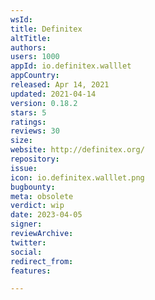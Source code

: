 ```yaml
---
wsId: 
title: Definitex
altTitle: 
authors: 
users: 1000
appId: io.definitex.walllet
appCountry: 
released: Apr 14, 2021
updated: 2021-04-14
version: 0.18.2
stars: 5
ratings: 
reviews: 30
size: 
website: http://definitex.org/
repository: 
issue: 
icon: io.definitex.walllet.png
bugbounty: 
meta: obsolete
verdict: wip
date: 2023-04-05
signer: 
reviewArchive: 
twitter: 
social: 
redirect_from: 
features: 

---
```


